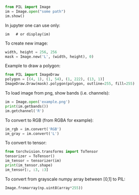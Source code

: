 
```python
from PIL import Image
im = Image.open("some path")
im.show()
```

In jupyter one can use only:
```jupyter
im   # or display(im)
```

To create new image:
```python
width, height = 256, 256
mask = Image.new('L', (width, height), 0)
```

Example to draw a polygon:
```python
from PIL import ImageDraw
polygon = [(4, 1), (1, 54), (1, 222), (13, 1)]
ImageDraw.Draw(mask).polygon(polygon, outline=255, fill=255)
```

To load image from png, show bands (i.e. channels):
```python
im = Image.open('example.png')
print(im.getbands())
im.getchannel('R')
```

To convert to RGB (from RGBA for example):
```python
im_rgb = im.convert('RGB')
im_gray = im.convert('L')
```

To convert to tensor:
```python
from torchvision.transforms import ToTensor
tensorizer = ToTensor()
im_tensor = tensorizer(im)
print(im_tensor.shape)
im_tensor[:, :3, :3]
```

To convert from grayscale numpy array between [0,1] to PIL:
```python
Image.fromarray(np.uint8(array*255))
```